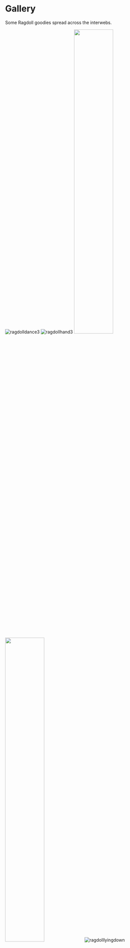 # Gallery

Some Ragdoll goodies spread across the interwebs.

![ragdolldance3](https://user-images.githubusercontent.com/2152766/100759593-b3fc0780-33e8-11eb-99c3-ab50d9eabe31.gif)
![ragdollhand3](https://user-images.githubusercontent.com/2152766/100759070-1d2f4b00-33e8-11eb-92dd-236de487aa42.gif)
<img width=50% src=https://user-images.githubusercontent.com/2152766/100759121-2b7d6700-33e8-11eb-9ec0-269c771f2d29.gif><img width=50% src=https://user-images.githubusercontent.com/2152766/100759130-2ddfc100-33e8-11eb-8533-05ab39f0efc0.gif>
![ragdolllyingdown](https://user-images.githubusercontent.com/2152766/100759028-1274b600-33e8-11eb-9a39-312ffcd6c0ea.gif)

